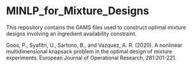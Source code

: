 # MINLP_for_Mixture_Designs
This repository contains the GAMS files used to construct optimal mixture designs involving an ingredient availability constraint.

Goos, P., Syafitri, U., Sartono, B., and Vazquez, A. R. (2020). A nonlinear multidimensional knapsack problem in the optimal design of mixture experiments. European Journal of Operational Research, 281:201-221.
